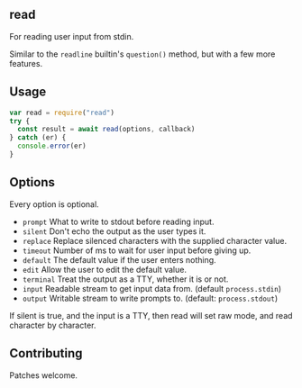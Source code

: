 ## read

For reading user input from stdin.

Similar to the `readline` builtin's `question()` method, but with a
few more features.

## Usage

```javascript
var read = require("read")
try {
  const result = await read(options, callback)
} catch (er) {
  console.error(er)
}
```

## Options

Every option is optional.

* `prompt` What to write to stdout before reading input.
* `silent` Don't echo the output as the user types it.
* `replace` Replace silenced characters with the supplied character value.
* `timeout` Number of ms to wait for user input before giving up.
* `default` The default value if the user enters nothing.
* `edit` Allow the user to edit the default value.
* `terminal` Treat the output as a TTY, whether it is or not.
* `input` Readable stream to get input data from. (default `process.stdin`)
* `output` Writable stream to write prompts to. (default: `process.stdout`)

If silent is true, and the input is a TTY, then read will set raw
mode, and read character by character.

## Contributing

Patches welcome.
